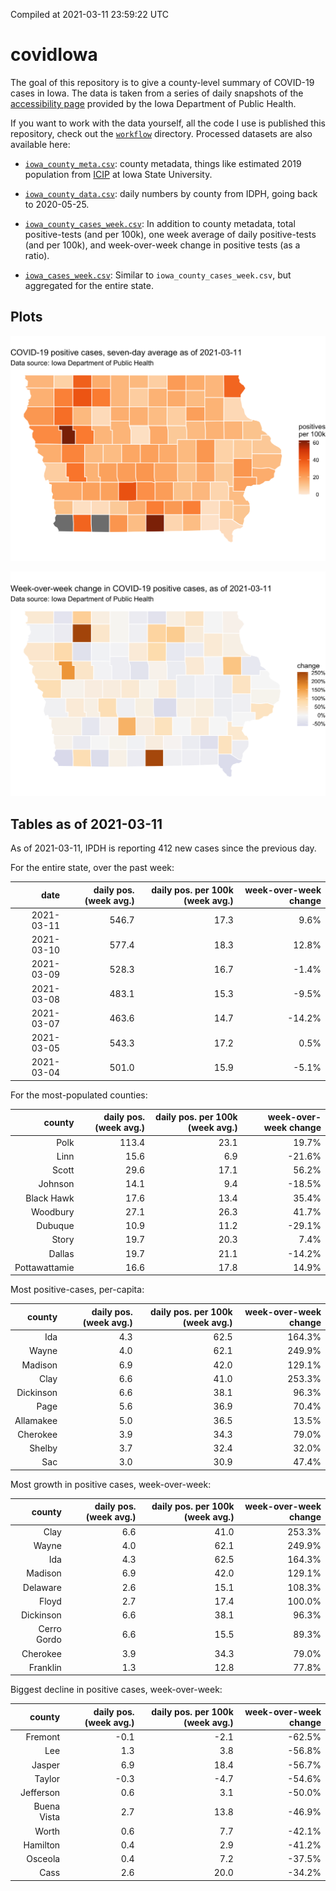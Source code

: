 Compiled at 2021-03-11 23:59:22 UTC

<!-- README.md is generated from README.Rmd. Please edit that file -->

# covidIowa

<!-- badges: start -->

<!-- badges: end -->

The goal of this repository is to give a county-level summary of
COVID-19 cases in Iowa. The data is taken from a series of daily
snapshots of the [accessibility
page](https://coronavirus.iowa.gov/pages/access) provided by the Iowa
Department of Public Health.

If you want to work with the data yourself, all the code I use is
published this repository, check out the [`workflow`](workflow)
directory. Processed datasets are also available here:

  - [`iowa_county_meta.csv`](https://raw.githubusercontent.com/ijlyttle/covidIowa/master/workflow/data/99-publish/iowa_county_meta.csv):
    county metadata, things like estimated 2019 population from
    [ICIP](https://www.icip.iastate.edu/tables/population/counties-estimates)
    at Iowa State University.

  - [`iowa_county_data.csv`](https://raw.githubusercontent.com/ijlyttle/covidIowa/master/workflow/data/99-publish/iowa_county_data.csv):
    daily numbers by county from IDPH, going back to 2020-05-25.

  - [`iowa_county_cases_week.csv`](https://raw.githubusercontent.com/ijlyttle/covidIowa/master/workflow/data/99-publish/iowa_county_data.csv):
    In addition to county metadata, total positive-tests (and per 100k),
    one week average of daily positive-tests (and per 100k), and
    week-over-week change in positive tests (as a ratio).

  - [`iowa_cases_week.csv`](https://raw.githubusercontent.com/ijlyttle/covidIowa/master/workflow/data/99-publish/iowa_cases_week.csv):
    Similar to `iowa_county_cases_week.csv`, but aggregated for the
    entire state.

## Plots

![](workflow/data/99-publish/iowa_cases.png)

![](workflow/data/99-publish/iowa_change.png)

## Tables as of 2021-03-11

As of 2021-03-11, IPDH is reporting 412 new cases since the previous
day.

For the entire state, over the past week:

|       date | daily pos. (week avg.) | daily pos. per 100k (week avg.) | week-over-week change |
| ---------: | ---------------------: | ------------------------------: | --------------------: |
| 2021-03-11 |                  546.7 |                            17.3 |                  9.6% |
| 2021-03-10 |                  577.4 |                            18.3 |                 12.8% |
| 2021-03-09 |                  528.3 |                            16.7 |                \-1.4% |
| 2021-03-08 |                  483.1 |                            15.3 |                \-9.5% |
| 2021-03-07 |                  463.6 |                            14.7 |               \-14.2% |
| 2021-03-05 |                  543.3 |                            17.2 |                  0.5% |
| 2021-03-04 |                  501.0 |                            15.9 |                \-5.1% |

For the most-populated counties:

|        county | daily pos. (week avg.) | daily pos. per 100k (week avg.) | week-over-week change |
| ------------: | ---------------------: | ------------------------------: | --------------------: |
|          Polk |                  113.4 |                            23.1 |                 19.7% |
|          Linn |                   15.6 |                             6.9 |               \-21.6% |
|         Scott |                   29.6 |                            17.1 |                 56.2% |
|       Johnson |                   14.1 |                             9.4 |               \-18.5% |
|    Black Hawk |                   17.6 |                            13.4 |                 35.4% |
|      Woodbury |                   27.1 |                            26.3 |                 41.7% |
|       Dubuque |                   10.9 |                            11.2 |               \-29.1% |
|         Story |                   19.7 |                            20.3 |                  7.4% |
|        Dallas |                   19.7 |                            21.1 |               \-14.2% |
| Pottawattamie |                   16.6 |                            17.8 |                 14.9% |

Most positive-cases, per-capita:

|    county | daily pos. (week avg.) | daily pos. per 100k (week avg.) | week-over-week change |
| --------: | ---------------------: | ------------------------------: | --------------------: |
|       Ida |                    4.3 |                            62.5 |                164.3% |
|     Wayne |                    4.0 |                            62.1 |                249.9% |
|   Madison |                    6.9 |                            42.0 |                129.1% |
|      Clay |                    6.6 |                            41.0 |                253.3% |
| Dickinson |                    6.6 |                            38.1 |                 96.3% |
|      Page |                    5.6 |                            36.9 |                 70.4% |
| Allamakee |                    5.0 |                            36.5 |                 13.5% |
|  Cherokee |                    3.9 |                            34.3 |                 79.0% |
|    Shelby |                    3.7 |                            32.4 |                 32.0% |
|       Sac |                    3.0 |                            30.9 |                 47.4% |

Most growth in positive cases, week-over-week:

|      county | daily pos. (week avg.) | daily pos. per 100k (week avg.) | week-over-week change |
| ----------: | ---------------------: | ------------------------------: | --------------------: |
|        Clay |                    6.6 |                            41.0 |                253.3% |
|       Wayne |                    4.0 |                            62.1 |                249.9% |
|         Ida |                    4.3 |                            62.5 |                164.3% |
|     Madison |                    6.9 |                            42.0 |                129.1% |
|    Delaware |                    2.6 |                            15.1 |                108.3% |
|       Floyd |                    2.7 |                            17.4 |                100.0% |
|   Dickinson |                    6.6 |                            38.1 |                 96.3% |
| Cerro Gordo |                    6.6 |                            15.5 |                 89.3% |
|    Cherokee |                    3.9 |                            34.3 |                 79.0% |
|    Franklin |                    1.3 |                            12.8 |                 77.8% |

Biggest decline in positive cases, week-over-week:

|      county | daily pos. (week avg.) | daily pos. per 100k (week avg.) | week-over-week change |
| ----------: | ---------------------: | ------------------------------: | --------------------: |
|     Fremont |                  \-0.1 |                           \-2.1 |               \-62.5% |
|         Lee |                    1.3 |                             3.8 |               \-56.8% |
|      Jasper |                    6.9 |                            18.4 |               \-56.7% |
|      Taylor |                  \-0.3 |                           \-4.7 |               \-54.6% |
|   Jefferson |                    0.6 |                             3.1 |               \-50.0% |
| Buena Vista |                    2.7 |                            13.8 |               \-46.9% |
|       Worth |                    0.6 |                             7.7 |               \-42.1% |
|    Hamilton |                    0.4 |                             2.9 |               \-41.2% |
|     Osceola |                    0.4 |                             7.2 |               \-37.5% |
|        Cass |                    2.6 |                            20.0 |               \-34.2% |
